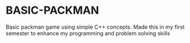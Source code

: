 # BASIC-PACKMAN
Basic packman game using simple C++ concepts. Made this in my first semester to enhance my programming and problem solving skills

